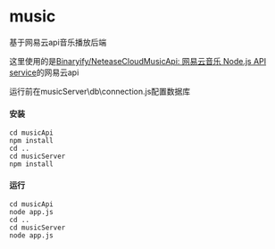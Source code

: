 # music

基于网易云api音乐播放后端

这里使用的是[Binaryify/NeteaseCloudMusicApi: 网易云音乐 Node.js API service](https://github.com/Binaryify/NeteaseCloudMusicApi)的网易云api



运行前在musicServer\db\connection.js配置数据库



#### 安装

```
cd musicApi
npm install
cd ..
cd musicServer
npm install
```



#### 运行

```
cd musicApi
node app.js
cd ..
cd musicServer
node app.js
```
